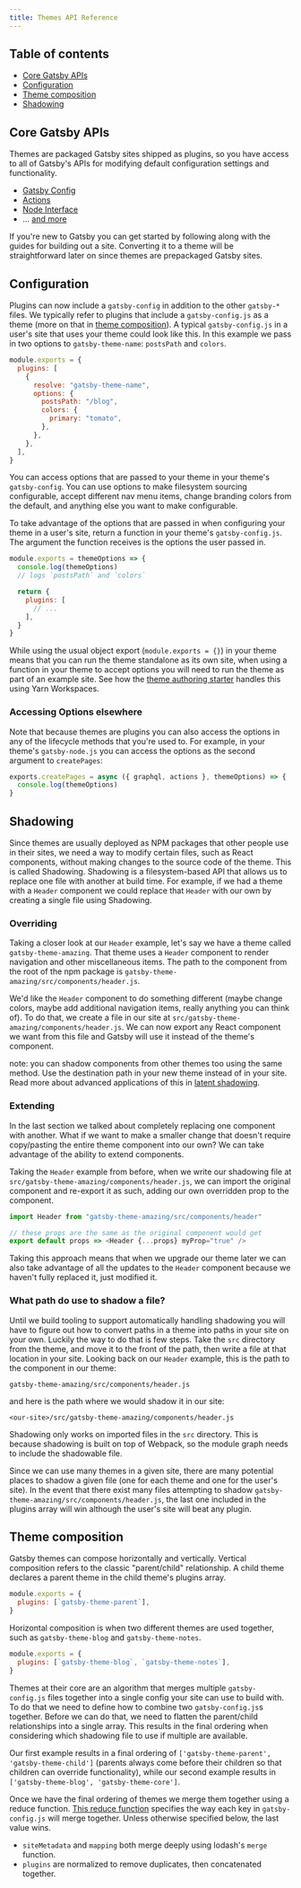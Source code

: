 ```yaml
---
title: Themes API Reference
---
```


## Table of contents

- [Core Gatsby APIs](#core-gatsby-apis)
- [Configuration](#configuration)
- [Theme composition](#theme-composition)
- [Shadowing](#shadowing)

## Core Gatsby APIs

Themes are packaged Gatsby sites shipped as plugins, so you have access to all of Gatsby's APIs for modifying default configuration settings and functionality.

- [Gatsby Config](https://www.gatsbyjs.org/docs/gatsby-config/)
- [Actions](https://www.gatsbyjs.org/docs/actions/)
- [Node Interface](https://www.gatsbyjs.org/docs/node-interface/)
- ... [and more](https://www.gatsbyjs.org/docs/api-specification/)

If you're new to Gatsby you can get started by following along with the guides for building out a site. Converting it to a theme will be straightforward later on since themes are prepackaged Gatsby sites.

## Configuration

Plugins can now include a `gatsby-config` in addition to the other `gatsby-*` files. We typically refer to plugins that include a `gatsby-config.js` as a theme (more on that in [theme composition](#theme-composition)). A typical `gatsby-config.js` in a user's site that uses your theme could look like this. In this example we pass in two options to `gatsby-theme-name`: `postsPath` and `colors`.

```js:title=gatsby-config.js
module.exports = {
  plugins: [
    {
      resolve: "gatsby-theme-name",
      options: {
        postsPath: "/blog",
        colors: {
          primary: "tomato",
        },
      },
    },
  ],
}
```

You can access options that are passed to your theme in your theme's `gatsby-config`. You can use options to make filesystem sourcing configurable, accept different nav menu items, change branding colors from the default, and anything else you want to make configurable.

To take advantage of the options that are passed in when configuring your theme in a user's site, return a function in your theme's `gatsby-config.js`. The argument the function receives is the options the user passed in.

```js:title=gatsby-config.js
module.exports = themeOptions => {
  console.log(themeOptions)
  // logs `postsPath` and `colors`

  return {
    plugins: [
      // ...
    ],
  }
}
```

While using the usual object export (`module.exports = {}`) in your theme means that you can run the theme standalone as its own site, when using a function in your theme to accept options you will need to run the theme as part of an example site. See how the [theme authoring starter](https://github.com/gatsbyjs/gatsby/tree/master/themes/gatsby-starter-theme-workspace) handles this using Yarn Workspaces.

### Accessing Options elsewhere

Note that because themes are plugins you can also access the options in any of the lifecycle methods that you're used to. For example, in your theme's `gatsby-node.js` you can access the options as the second argument to `createPages`:

```js:title=gatsby-node.js
exports.createPages = async ({ graphql, actions }, themeOptions) => {
  console.log(themeOptions)
}
```

## Shadowing

Since themes are usually deployed as NPM packages that other people use in their sites, we need a way to modify certain files, such as React components, without making changes to the source code of the theme. This is called Shadowing. Shadowing is a filesystem-based API that allows us to replace one file with another at build time. For example, if we had a theme with a `Header` component we could replace that `Header` with our own by creating a single file using Shadowing.

### Overriding

Taking a closer look at our `Header` example, let's say we have a theme called `gatsby-theme-amazing`. That theme uses a `Header` component to render navigation and other miscellaneous items. The path to the component from the root of the npm package is `gatsby-theme-amazing/src/components/header.js`.

We'd like the `Header` component to do something different (maybe change colors, maybe add additional navigation items, really anything you can think of). To do that, we create a file in our site at `src/gatsby-theme-amazing/components/header.js`. We can now export any React component we want from this file and Gatsby will use it instead of the theme's component.

note: you can shadow components from other themes too using the same method. Use the destination path in your new theme instead of in your site. Read more about advanced applications of this in [latent shadowing](https://johno.com/latent-component-shadowing).

### Extending

In the last section we talked about completely replacing one component with another. What if we want to make a smaller change that doesn't require copy/pasting the entire theme component into our own? We can take advantage of the ability to extend components.

Taking the `Header` example from before, when we write our shadowing file at `src/gatsby-theme-amazing/components/header.js`, we can import the original component and re-export it as such, adding our own overridden prop to the component.

```js
import Header from "gatsby-theme-amazing/src/components/header"

// these props are the same as the original component would get
export default props => <Header {...props} myProp="true" />
```

Taking this approach means that when we upgrade our theme later we can also take advantage of all the updates to the `Header` component because we haven't fully replaced it, just modified it.

### What path do use to shadow a file?

Until we build tooling to support automatically handling shadowing you will have to figure out how to convert paths in a theme into paths in your site on your own. Luckily the way to do that is few steps. Take the `src` directory from the theme, and move it to the front of the path, then write a file at that location in your site. Looking back on our `Header` example, this is the path to the component in our theme:

```
gatsby-theme-amazing/src/components/header.js
```

and here is the path where we would shadow it in our site:

```
<our-site>/src/gatsby-theme-amazing/components/header.js
```

Shadowing only works on imported files in the `src` directory. This is because shadowing is built on top of Webpack, so the module graph needs to include the shadowable file.

Since we can use many themes in a given site, there are many potential places to shadow a given file (one for each theme and one for the user's site). In the event that there exist many files attempting to shadow `gatsby-theme-amazing/src/components/header.js`, the last one included in the plugins array will win although the user's site will beat any plugin.

## Theme composition

Gatsby themes can compose horizontally and vertically. Vertical composition refers to the classic "parent/child" relationship. A child theme declares a parent theme in the child theme's plugins array.

```js:title=gatsby-theme-child/gatsby-config.js
module.exports = {
  plugins: [`gatsby-theme-parent`],
}
```

Horizontal composition is when two different themes are used together, such as `gatsby-theme-blog` and `gatsby-theme-notes`.

```js:title=my-site/gatsby-config.js
module.exports = {
  plugins: [`gatsby-theme-blog`, `gatsby-theme-notes`],
}
```

Themes at their core are an algorithm that merges multiple `gatsby-config.js` files together into a single config your site can use to build with. To do that we need to define how to combine two `gatsby-config.js`s together. Before we can do that, we need to flatten the parent/child relationships into a single array. This results in the final ordering when considering which shadowing file to use if multiple are available.

Our first example results in a final ordering of `['gatsby-theme-parent', 'gatsby-theme-child']` (parents always come before their children so that children can override functionality), while our second example results in `['gatsby-theme-blog', 'gatsby-theme-core']`.

Once we have the final ordering of themes we merge them together using a reduce function. [This reduce function](https://github.com/gatsbyjs/gatsby/blob/master/packages/gatsby/src/utils/merge-gatsby-config.js) specifies the way each key in `gatsby-config.js` will merge together. Unless otherwise specified below, the last value wins.

- `siteMetadata` and `mapping` both merge deeply using lodash's `merge` function.
- `plugins` are normalized to remove duplicates, then concatenated together.
